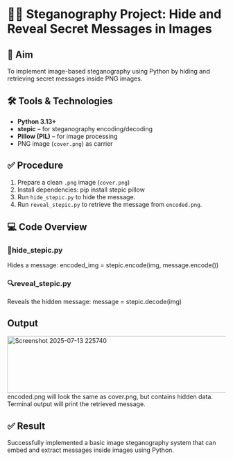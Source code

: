# 🕵️‍♂️ Steganography Project: Hide and Reveal Secret Messages in Images

## 🎯 Aim
To implement image-based steganography using Python by hiding and retrieving secret messages inside PNG images.

## 🛠️ Tools & Technologies
- **Python 3.13+**
- **stepic** – for steganography encoding/decoding
- **Pillow (PIL)** – for image processing
- PNG image (`cover.png`) as carrier

## ✅ Procedure
1. Prepare a clean `.png` image (`cover.png`)
2. Install dependencies:
pip install stepic pillow
3. Run `hide_stepic.py` to hide the message.
4. Run `reveal_stepic.py` to retrieve the message from `encoded.png`.
## 💻 Code Overview

### 🔐hide_stepic.py
Hides a message:
encoded_img = stepic.encode(img, message.encode())

### 🔍reveal_stepic.py
Reveals the hidden message:
message = stepic.decode(img)

## Output
<img width="982" height="131" alt="Screenshot 2025-07-13 225740" src="https://github.com/user-attachments/assets/d956f459-d558-4178-8dc6-5b03d84594f6" />
encoded.png will look the same as cover.png, but contains hidden data.
Terminal output will print the retrieved message.

## ✅ Result
Successfully implemented a basic image steganography system that can embed and extract messages inside images using Python.

